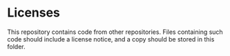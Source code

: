 # Licenses

This repository contains code from other repositories. Files containing such code should include a license notice, and a copy should be stored in this folder.
